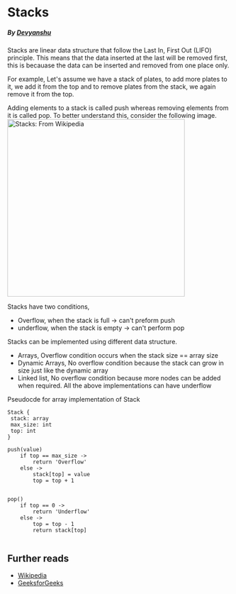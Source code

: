 # Stacks
  ##### By [Devyanshu](https://github.com/Devyanshu)
  Stacks are linear data structure that follow the Last In, First Out (LIFO) principle. This means that the data inserted at the last will be removed first, this is becauase the data can be inserted and removed from one place only.
  
  For example, Let's assume we have a stack of plates, to add more plates to it, we add it from the top and to remove plates from the stack, we again remove it from the top.
  
  Adding elements to a stack is called push whereas removing elements from it is called pop. To better understand this, consider the following image.
  <img src='https://upload.wikimedia.org/wikipedia/commons/b/b4/Lifo_stack.png' height=400 width=400 alt='Stacks: From Wikipedia'>
  
  Stacks have two conditions,
  - Overflow, when the stack is full -> can't preform push
  - underflow, when the stack is empty -> can't perform pop
  
  Stacks can be implemented using different data structure.
-   Arrays, Overflow condition occurs when the stack size == array size
-   Dynamic Arrays, No overflow condition because the stack can grow in size just like the dynamic array
-   Linked list, No overflow condition because more nodes can be added when required.
All the above implementations can have underflow

Pseudocde for array implementation of Stack
```
Stack {
 stack: array
 max_size: int
 top: int
}

push(value) 
    if top == max_size ->   
        return 'Overflow'
    else ->
        stack[top] = value
        top = top + 1


pop()
    if top == 0 ->
        return 'Underflow'
    else ->
        top = top - 1
        return stack[top]
        
```
  
  ## Further reads
  - [Wikipedia](https://en.wikipedia.org/wiki/Stack_(abstract_data_type))
  - [GeeksforGeeks](https://www.geeksforgeeks.org/stack-data-structure/)
